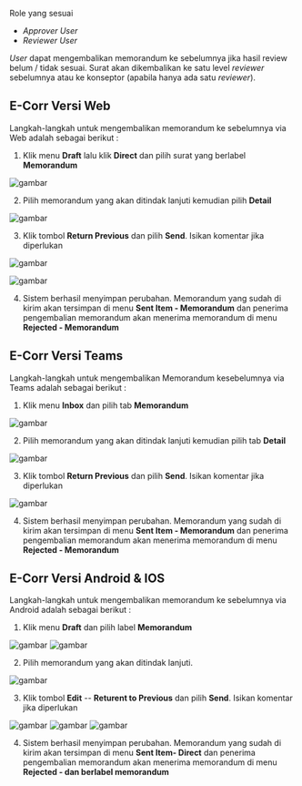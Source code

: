 Role yang sesuai

- _Approver User_
- _Reviewer User_

_User_ dapat mengembalikan memorandum ke sebelumnya jika hasil review belum / tidak sesuai. Surat akan dikembalikan ke satu level _reviewer_ sebelumnya atau ke konseptor (apabila hanya ada satu _reviewer_).

## **E-Corr Versi Web**

Langkah-langkah untuk mengembalikan memorandum ke sebelumnya via Web adalah sebagai berikut :

1. Klik menu **Draft** lalu klik **Direct** dan pilih surat yang berlabel **Memorandum**

![gambar](Memorandum/MM_Web/02MM-39.png)

2. Pilih memorandum yang akan ditindak lanjuti kemudian pilih **Detail**

![gambar](Memorandum/MM_Web/02MM-40.png)

3. Klik tombol **Return Previous** dan pilih **Send**. Isikan komentar jika diperlukan

![gambar](Memorandum/MM_Web/02MM-41.png)

![gambar](Memorandum/MM_Web/03MM-41.png)

4. Sistem berhasil menyimpan perubahan. Memorandum yang sudah di kirim akan tersimpan di menu **Sent Item - Memorandum** dan penerima pengembalian memorandum akan menerima memorandum di menu **Rejected - Memorandum**

## **E-Corr Versi Teams**

Langkah-langkah untuk mengembalikan Memorandum kesebelumnya via Teams adalah sebagai berikut :

1. Klik menu **Inbox** dan pilih tab **Memorandum**

![gambar](Memorandum/MM_Teams/MM39.png)

2. Pilih memorandum yang akan ditindak lanjuti kemudian pilih tab **Detail**

![gambar](Memorandum/MM_Teams/MM40.png)

3. Klik tombol **Return Previous** dan pilih **Send**. Isikan komentar jika diperlukan

![gambar](Memorandum/MM_Teams/MM41.png)

4. Sistem berhasil menyimpan perubahan. Memorandum yang sudah di kirim akan tersimpan di menu **Sent Item - Memorandum** dan penerima pengembalian memorandum akan menerima memorandum di menu **Rejected - Memorandum**

## **E-Corr Versi Android & IOS**

Langkah-langkah untuk mengembalikan memorandum ke sebelumnya via Android adalah sebagai berikut :

1. Klik menu **Draft** dan pilih label **Memorandum**

![gambar](Memorandum/MM_Android/Kembalimemo/02A01.png) ![gambar](Memorandum/MM_Android/Kembalimemo/02A02.png)

2. Pilih memorandum yang akan ditindak lanjuti.

![gambar](Memorandum/MM_Android/Kembalimemo/02A03.png)

3. Klik tombol **Edit** -- **Returent to Previous** dan pilih **Send**. Isikan komentar jika diperlukan

![gambar](Memorandum/MM_Android/Kembalimemo/02A04.png)
![gambar](Memorandum/MM_Android/Kembalimemo/02A05.png)
![gambar](Memorandum/MM_Android/Kembalimemo/02A06.png)

4. Sistem berhasil menyimpan perubahan. Memorandum yang sudah di kirim akan tersimpan di menu **Sent Item- Direct** dan penerima pengembalian memorandum akan menerima memorandum di menu **Rejected - dan berlabel memorandum**
